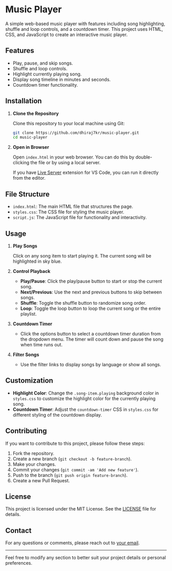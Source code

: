 
# Music Player

A simple web-based music player with features including song highlighting, shuffle and loop controls, and a countdown timer. This project uses HTML, CSS, and JavaScript to create an interactive music player.

## Features

- Play, pause, and skip songs.
- Shuffle and loop controls.
- Highlight currently playing song.
- Display song timeline in minutes and seconds.
- Countdown timer functionality.

## Installation

1. **Clone the Repository**

   Clone this repository to your local machine using Git:

   ```bash
   git clone https://github.com/dhiraj7kr/music-player.git
   cd music-player
   ```

2. **Open in Browser**

   Open `index.html` in your web browser. You can do this by double-clicking the file or by using a local server. 

   If you have [Live Server]((https://musicplayer-iota-lime.vercel.app/)) extension for VS Code, you can run it directly from the editor.

## File Structure

- `index.html`: The main HTML file that structures the page.
- `styles.css`: The CSS file for styling the music player.
- `script.js`: The JavaScript file for functionality and interactivity.

## Usage

1. **Play Songs**

   Click on any song item to start playing it. The current song will be highlighted in sky blue.

2. **Control Playback**

   - **Play/Pause**: Click the play/pause button to start or stop the current song.
   - **Next/Previous**: Use the next and previous buttons to skip between songs.
   - **Shuffle**: Toggle the shuffle button to randomize song order.
   - **Loop**: Toggle the loop button to loop the current song or the entire playlist.

3. **Countdown Timer**

   - Click the options button to select a countdown timer duration from the dropdown menu. The timer will count down and pause the song when time runs out.

4. **Filter Songs**

   - Use the filter links to display songs by language or show all songs.

## Customization

- **Highlight Color**: Change the `.song-item.playing` background color in `styles.css` to customize the highlight color for the currently playing song.
- **Countdown Timer**: Adjust the `countdown-timer` CSS in `styles.css` for different styling of the countdown display.

## Contributing

If you want to contribute to this project, please follow these steps:

1. Fork the repository.
2. Create a new branch (`git checkout -b feature-branch`).
3. Make your changes.
4. Commit your changes (`git commit -am 'Add new feature'`).
5. Push to the branch (`git push origin feature-branch`).
6. Create a new Pull Request.

## License

This project is licensed under the MIT License. See the [LICENSE](LICENSE) file for details.

## Contact

For any questions or comments, please reach out to [your email](dhiraj7kr@gmail.com).

---

Feel free to modify any section to better suit your project details or personal preferences.

